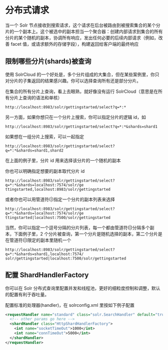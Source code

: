 # 分布式请求

当一个 Solr 节点接收到搜索请求，这个请求在后台被路由到被搜索集合的某个分片的一个副本上。这个被选中的副本担当一个聚合器：创建内部请求到集合的所有分片的某个随机的副本，协调所有响应，发出任何必要的后续内部请求（例如，改善 facet 值，或请求额外的存储字段），构建返回给客户端的最终响应

## 限制哪些分片(shards)被查询

使用 SolrCloud 的一个好处是，多个分片组成的大集合，但在某些案例里，你只对分片的子集返回的结果感兴趣。你可以选择查询所有还是部分分片。

在集合的所有分片上查询，看上去眼熟，就好像没有运行 SolrCloud（意思是在所有分片上查询的语法和单核）

```
http://localhost:8983/solr/gettingstarted/select?q=*:*
```

另一方面，如果你想只在一个分片上搜索，你可以指定分片的逻辑 id，如

```
http://localhost:8983/solr/gettingstarted/select?q=*:*&shards=shard1
```

如果想在一组分片上搜索，可以一起指定

```
http://localhost:8983/solr/gettingstarted/select?q=*:*&shards=shard1,shard2
```

在上面的例子里，分片 id 用来选择该分片的一个随机的副本

你也可以明确指定想要的副本取代分片 id

```
http://localhost:8983/solr/gettingstarted/select?q=*:*&shards=localhost:7574/solr/ge
ttingstarted,localhost:8983/solr/gettingstarted
```

或者你也可以用管道符(|)指定一个分片的副本列表来选择

```
http://localhost:8983/solr/gettingstarted/select?q=*:*&shards=localhost:7574/solr/ge
ttingstarted|localhost:7500/solr/gettingstarted
```

当然，你可以指定一个逗号分隔的分片列表，每一个都由管道符(|)分隔多个副本，下面例子里，2 个分片被查询，第一个分片是随机选择的副本，第二个分片是在管道符(|)限定的副本里随机一个

```
http://localhost:8983/solr/gettingstarted/select?q=*:*&shards=shard1,localhost:7574/
solr/gettingstarted|localhost:7500/solr/gettingstarted
```

## 配置 ShardHandlerFactory

你可以在 Solr 分布式查询里配置并发和线程池，更好的细粒度控制和调整，默认的配置有利于吞吐量。

配置标准的处理器(handler)，在 solrconfig.xml 里按如下例子配置

```xml
<requestHandler name="standard" class="solr.SearchHandler" default="true">
  <!-- other params go here -->
  <shardHandler class="HttpShardHandlerFactory">
    <int name="socketTimeOut">1000</int>
    <int name="connTimeOut">5000</int>
  </shardHandler>
</requestHandler>
```

